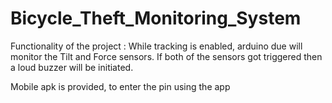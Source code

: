 # Bicycle_Theft_Monitoring_System
Functionality of the project : 
While tracking is enabled, arduino due will monitor the Tilt and Force sensors. 
If both of the sensors got triggered then a loud buzzer will be initiated.


Mobile apk is provided, to enter the pin using the app
